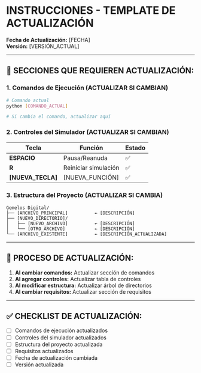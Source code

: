 # INSTRUCCIONES - TEMPLATE DE ACTUALIZACIÓN

**Fecha de Actualización:** [FECHA]  
**Versión:** [VERSIÓN_ACTUAL]  

---

## 🔄 **SECCIONES QUE REQUIEREN ACTUALIZACIÓN:**

### **1. Comandos de Ejecución (ACTUALIZAR SI CAMBIAN)**
```bash
# Comando actual
python [COMANDO_ACTUAL]

# Si cambia el comando, actualizar aquí
```

### **2. Controles del Simulador (ACTUALIZAR SI CAMBIAN)**
| Tecla | Función | Estado |
|-------|---------|--------|
| **ESPACIO** | Pausa/Reanuda | ✅ |
| **R** | Reiniciar simulación | ✅ |
| **[NUEVA_TECLA]** | [NUEVA_FUNCIÓN] | ✅ |

### **3. Estructura del Proyecto (ACTUALIZAR SI CAMBIA)**
```
Gemelos Digital/
├── [ARCHIVO_PRINCIPAL]          ← [DESCRIPCIÓN]
├── [NUEVO_DIRECTORIO]/
│   ├── [NUEVO_ARCHIVO]          ← [DESCRIPCIÓN]
│   └── [OTRO_ARCHIVO]           ← [DESCRIPCIÓN]
└── [ARCHIVO_EXISTENTE]          ← [DESCRIPCIÓN_ACTUALIZADA]
```

---

## 📝 **PROCESO DE ACTUALIZACIÓN:**

1. **Al cambiar comandos:** Actualizar sección de comandos
2. **Al agregar controles:** Actualizar tabla de controles
3. **Al modificar estructura:** Actualizar árbol de directorios
4. **Al cambiar requisitos:** Actualizar sección de requisitos

---

## ✅ **CHECKLIST DE ACTUALIZACIÓN:**

- [ ] Comandos de ejecución actualizados
- [ ] Controles del simulador actualizados
- [ ] Estructura del proyecto actualizada
- [ ] Requisitos actualizados
- [ ] Fecha de actualización cambiada
- [ ] Versión actualizada
